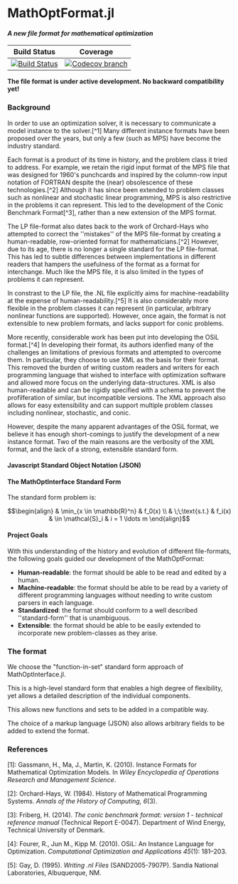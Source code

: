 # MathOptFormat.jl
#### _A new file format for mathematical optimization_

| **Build Status** | **Coverage** |
|:--------------------:|:----------------:|
| [![Build Status][build-img]][build-url] | [![Codecov branch][codecov-img]][codecov-url]

**The file format is under active development. No backward compatibility yet!**

### Background

In order to use an optimization solver, it is necessary to communicate a model
instance to the solver.[^1] Many different instance formats have been proposed
over the years, but only a few (such as MPS) have become the industry standard.

Each format is a product of its time in history, and the problem class it tried
to address. For example, we retain the rigid input format of the MPS file that
was designed for 1960's punchcards and inspired by the column-row input notation
of FORTRAN despite the (near) obsolescence of these technologies.[^2] Although
it has since been  extended to problem classes such as nonlinear and stochastic
linear programming, MPS is also restrictive in the problems it can represent.
This led to the development of the Conic Benchmark Format[^3], rather than a new
extension of the MPS format.

The LP file-format also dates back to the work of Orchard-Hays who attempted to
correct the ''mistakes'' of the MPS file-format by creating a human-readable,
row-oriented format for mathematicians.[^2] However, due to its age, there is no
longer a single standard for the LP file-format. This has led to subtle
differences between implementations in different readers that hampers the
usefulness of the format as a format for interchange. Much like the MPS file, it
is also limited in the types of problems it can represent.

In constrast to the LP file, the .NL file explicitly aims for machine-readability
at the expense of human-readability.[^5] It is also considerably more flexible in
the problem classes it can represent (in particular, arbitrary nonlinear
functions are supported). However, once again, the format is not extensible to
new problem formats, and lacks support for conic problems.

More recently, considerable work has been put into developing the OSiL format.[^4]
 In developing their format, its authors idenfied many of the challenges an
limitations of previous formats and attempted to overcome them. In particular,
they choose to use XML as the basis for their format. This removed the burden of
writing custom readers and writers for each programming language that wished to
interface with optimization software and allowed more focus on the underlying
data-structures. XML is also human-readable and can be rigidly specified with a
schema to prevent the profilferation of similar, but incompatible versions. The
XML approach also allows for easy extensibility and can support multiple problem
classes including nonlinear, stochastic, and conic.

However, despite the many apparent advantages of the OSiL format, we believe it
has enough short-comings to justify the development of a new instance format.
Two of the main reasons are the verbosity of the XML format, and the lack of a
strong, extensible standard form.

#### Javascript Standard Object Notation (JSON)

#### The MathOptInterface Standard Form

The standard form problem is:

```math
\begin{align}
    & \min_{x \in \mathbb{R}^n} & f_0(x)
    \\
    & \;\;\text{s.t.} & f_i(x) & \in \mathcal{S}_i & i = 1 \ldots m
\end{align}
```

#### Project Goals

With this understanding of the history and evolution of different file-formats,
the following goals guided our development of the MathOptFormat:

 - **Human-readable**: the format should be able to be read and edited by a
    human.
 - **Machine-readable**: the format should be able to be read by a variety of
   different programming languages without needing to write custom parsers in
   each language.
 - **Standardized**: the format should conform to a well described
    ''standard-form'' that is unambiguous.
 - **Extensible**: the format should be able to be easily extended to incorporate
    new problem-classes as they arise.

### The format

We choose the "function-in-set" standard form approach of MathOptInterface.jl.

This is a high-level standard form that enables a high degree of flexibility,
yet allows a detailed description of the individual components.

This allows new functions and sets to be added in a compatible way.

The choice of a markup language (JSON) also allows arbitrary fields to be added
to extend the format.

### References

[1]: Gassmann, H., Ma, J., Martin, K. (2010). Instance Formats for Mathematical Optimization Models. In _Wiley Encyclopedia of Operations Research and Management Science_.

[2]: Orchard-Hays, W. (1984). History of Mathematical Programming Systems. _Annals of the History of Computing, 6_(3).

[3]: Friberg, H. (2014). _The conic benchmark format: version 1 - technical reference manual_ (Technical Report
E-0047). Department of Wind Energy, Technical University of Denmark.

[4]: Fourer, R., Jun M., Kipp M. (2010). OSiL: An Instance Language for Optimization. _Computational Optimization and Applications 45_(1): 181–203.

[5]: Gay, D. (1995). _Writing .nl Files_ (SAND2005-7907P). Sandia National Laboratories, Albuquerque, NM.

[build-img]: https://travis-ci.org/odow/MathOptFormat.jl.svg?branch=master
[build-url]: https://travis-ci.org/odow/MathOptFormat.jl

[codecov-img]: https://codecov.io/github/odow/MathOptFormat.jl/coverage.svg?branch=master
[codecov-url]: https://codecov.io/github/odow/MathOptFormat.jl?branch=master
